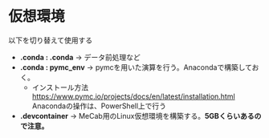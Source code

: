 # 仮想環境
以下を切り替えて使用する
- **.conda : .conda** -> データ前処理など
- **.conda : pymc_env** -> pymcを用いた演算を行う。Anacondaで構築しておく。
    - インストール方法  
        https://www.pymc.io/projects/docs/en/latest/installation.html  
        Anacondaの操作は、PowerShell上で行う  
- **.devcontainer** -> MeCab用のLinux仮想環境を構築する。**5GBくらいあるので注意。**